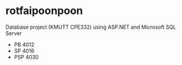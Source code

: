 # rotfaipoonpoon
Database project (KMUTT CPE332) using ASP.NET and Microsoft SQL Server
- PB 4012
- SP 4016
- PSP 4030
